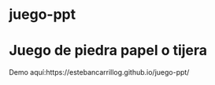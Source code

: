 # juego-ppt
<h1>Juego de piedra papel o tijera</h1>
Demo aquí:https://estebancarrillog.github.io/juego-ppt/ 
